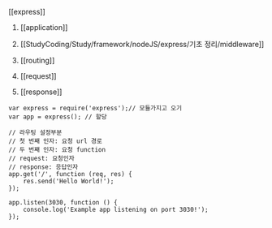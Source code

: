 [[express]]


1. [[application]]

2. [[StudyCoding/Study/framework/nodeJS/express/기초 정리/middleware]]

3. [[routing]]

4. [[request]]

5. [[response]] 

```
var express = require('express');// 모듈가지고 오기
var app = express(); // 할당

// 라우팅 설정부분
// 첫 번째 인자: 요청 url 경로
// 두 번째 인자: 요청 function
// request: 요청인자
// response: 응답인자 
app.get('/', function (req, res) {
	res.send('Hello World!');
});

app.listen(3030, function () {
	console.log('Example app listening on port 3030!');
});

```